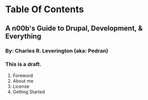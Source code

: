 # Table Of Contents

## A n00b's Guide to Drupal, Development, & Everything
### By: Charles R. Leverington \(aka: Pedran\)

### This is a draft.

1. Foreword
 1. About me
 2. License
2. Getting Started